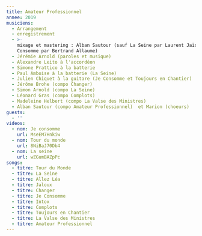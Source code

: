 ```yaml
---
title: Amateur Professionnel
annee: 2019
musiciens:
  - Arrangement
  - enregistrement
  - >-
    mixage et mastering : Alban Sautour (sauf La Seine par Laurent Jaïs et Je
    Consomme par Bertrand Allaume)
  - Jérémie Arnold (paroles et musique)
  - Alexandre Leito à l'accordéon
  - Simone Prattico à la batterie
  - Paul Amboise à la batterie (La Seine)
  - Julien Chiquet à la guitare (Je Consomme et Toujours en Chantier)
  - Jérôme Brohe (compo Changer)
  - Simon Arnold (compo La Seine)
  - Léonard Gras (compo Complots)
  - Madeleine Helbert (compo La Valse des Ministres)
  - Alban Sautour (compo Amateur Professionnel)  et Marion (choeurs)
guests:
  - ''
videos:
  - nom: Je consomme
    url: MseEM7Hnkiw
  - nom: Tour du monde
    url: 8NiBaJ70Db4
  - nom: La seine
    url: wZGumBAZpPc
songs:
  - titre: Tour du Monde
  - titre: La Seine
  - titre: Allez Léa
  - titre: Jaloux
  - titre: Changer
  - titre: Je Consomme
  - titre: Intox
  - titre: Complots
  - titre: Toujours en Chantier
  - titre: La Valse des Ministres
  - titre: Amateur Professionnel
---
```


